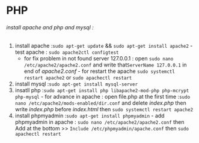 # PHP

###### install apache and php and mysql :
  1. install apache :`sudo apt-get update` && `sudo apt-get install apache2`
    - test apache :  `sudo apache2ctl configtest`
      - for fix problem in not found server 127.0.0.1 : open `sudo nano /etc/apache2/apache2.conf` and write that`ServerName 127.0.0.1` in end of *apache2.conf*
    - for restart the apache `sudo systemctl restart apache2`  or `sudo apachectl restart`
  2. install mysql :`sudo apt-get install mysql-server`
  3. insatll php :`sudo apt-get install php libapache2-mod-php php-mcrypt php-mysql`
    - for advance in apache : open file.php at the first time :`sudo nano /etc/apache2/mods-enabled/dir.conf` and delete *index.php* then write *index.php* before *index.html* then `sudo systemctl restart apache2`
  4. install phpmyadmin :`sudo apt-get install phpmyadmin`
    - add phpmyadmin in apache :
      `sudo nano /etc/apache2/apache2.conf` then Add at the bottom >> `Include /etc/phpmyadmin/apache.conf` then `sudo apachectl restart`
